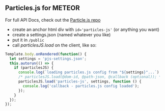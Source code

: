 ## Particles.js for METEOR

For full API Docs, check out the [Particle.js repo](https://github.com/VincentGarreau/particles.js)

- create an anchor html div with `id='particles-js'` (or anything you want)
- create a settings.json (named whatever you like)
- put it in `/public`
- call *particlesJS.load* on the client, like so:

```js
Template.body.onRendered(function() {
  let settings = 'pjs-settings.json';
  this.autorun(() => {
    if (particlesJS) {
      console.log(`loading particles.js config from "${settings}"...`)
      /* particlesJS.load(@dom-id, @path-json, @callback (optional)); */
      particlesJS.load('particles-js', settings, function () {
        console.log('callback - particles.js config loaded');
      });
    }
  });
});
```
